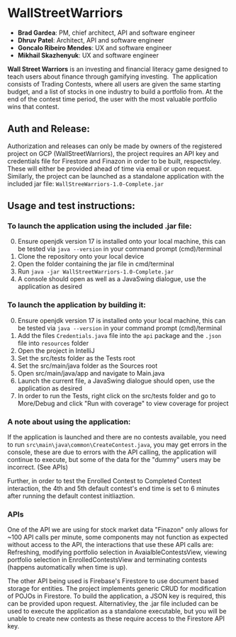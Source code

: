 # WallStreetWarriors

- **Brad Gardea**: PM, chief architect, API and software engineer
- **Dhruv Patel**: Architect, API and software engineer
- **Goncalo Ribeiro Mendes**: UX and software engineer
- **Mikhail Skazhenyuk**: UX and software engineer

**Wall Street Warriors** is an investing and financial literacy game designed to teach users about finance through gamifying investing.  ​
The application consists of Trading Contests, where all users are given the same starting budget, and a list of stocks in one industry to build a portfolio from.​
At the end of the contest time period, the user with the most valuable portfolio wins that contest.


## Auth and Release:

Authorization and releases can only be made by owners of the registered project on GCP (WallStreetWarriors), the project requires an API key and credentials file for Firestore and Finazon in order to be built, respectivley. These will either be provided ahead of time via email or upon request. 
Similarly, the project can be launched as a standalone application with the included jar file: `WallStreeWarriors-1.0-Complete.jar`


## Usage and test instructions:
### **To launch the application using the included .jar file:**

0. Ensure openjdk version 17 is installed onto your local machine, this can be tested via `java --version` in your command prompt (cmd)/terminal
1. Clone the repository onto your local device
2. Open the folder containing the jar file in cmd/terminal
3. Run `java -jar WallStreetWarriors-1.0-Complete.jar`
4. A console should open as well as a JavaSwing dialogue, use the application as desired

### **To launch the application by building it:**

0. Ensure openjdk version 17 is installed onto your local machine, this can be tested via `java --version` in your command prompt (cmd)/terminal
1. Add the files `Credentials.java` file into the `api` package and the `.json` file into `resources` folder
2. Open the project in IntelliJ
3. Set the src/tests folder as the Tests root
4. Set the src/main/java folder as the Sources root
5. Open src/main/java/app and navigate to Main.java
6. Launch the current file, a JavaSwing dialogue should open, use the application as desired
7. In order to run the Tests, right click on the src/tests folder and go to More/Debug and click "Run with coverage" to view coverage for project


### **A note about using the application**:
If the application is launched and there are no contests available, you need to run `src\main\java\common\CreateContest.java`, you may get errors in the console, these are due to errors with the API calling, the application will continue to execute, but some of the data for the "dummy" users may be incorrect. (See APIs)

Further, in order to test the Enrolled Contest to Completed Contest interaction, the 4th and 5th default contest's end time is set to 6 minutes after running the default contest initliaztion. 


### **APIs**
One of the API we are using for stock market data "Finazon" only allows for ~100 API calls per minute, some components may not function as expected without access to the API, the interactions that use these API calls are: Refreshing, modifying portfolio selection in AvaialbleContestsView, viewing portfolio selection in EnrolledContestsView and terminating contests (happens automatically when time is up).

The other API being used is Firebase's Firestore to use document based storage for entities. The project implements generic CRUD for modification of POJOs in Firestore. To build the application, a JSON key is required, this can be provided upon request. Alternativley, the .jar file included can be used to execute the application as a standalone executable, but you will be unable to create new contests as these require access to the Firestore API key.
